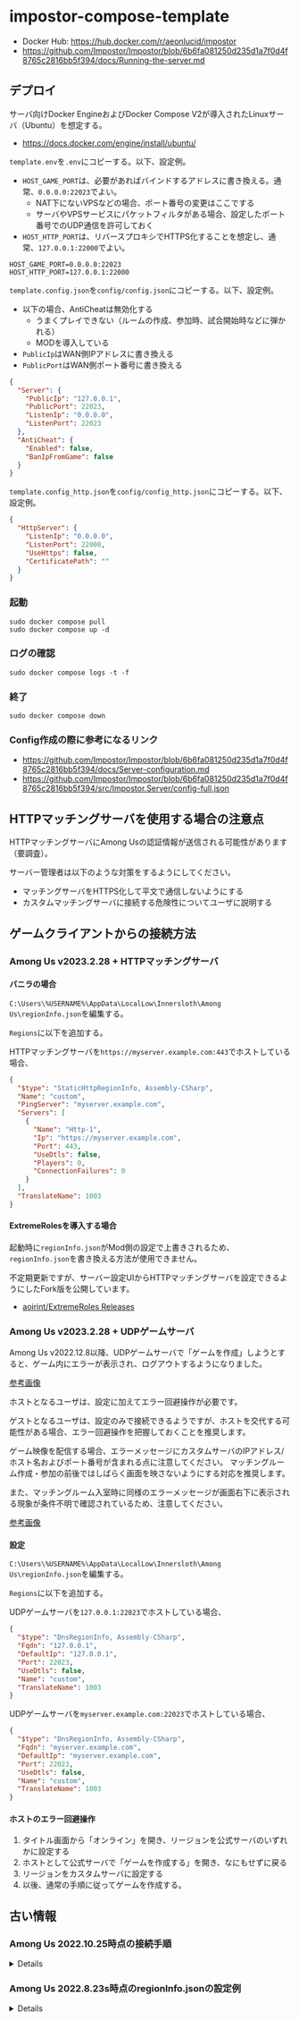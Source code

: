 # impostor-compose-template

- Docker Hub: <https://hub.docker.com/r/aeonlucid/impostor>
- <https://github.com/Impostor/Impostor/blob/6b6fa081250d235d1a7f0d4f8765c2816bb5f394/docs/Running-the-server.md>

## デプロイ

サーバ向けDocker EngineおよびDocker Compose V2が導入されたLinuxサーバ（Ubuntu）を想定する。

- <https://docs.docker.com/engine/install/ubuntu/>

`template.env`を`.env`にコピーする。以下、設定例。

- `HOST_GAME_PORT`は、必要があればバインドするアドレスに書き換える。通常、`0.0.0.0:22023`でよい。
    - NAT下にないVPSなどの場合、ポート番号の変更はここでする
    - サーバやVPSサービスにパケットフィルタがある場合、設定したポート番号でのUDP通信を許可しておく
- `HOST_HTTP_PORT`は、リバースプロキシでHTTPS化することを想定し、通常、`127.0.0.1:22000`でよい。

```env
HOST_GAME_PORT=0.0.0.0:22023
HOST_HTTP_PORT=127.0.0.1:22000
```

`template.config.json`を`config/config.json`にコピーする。以下、設定例。

- 以下の場合、AntiCheatは無効化する
    - うまくプレイできない（ルームの作成、参加時、試合開始時などに弾かれる）
    - MODを導入している
- `PublicIp`はWAN側IPアドレスに書き換える
- `PublicPort`はWAN側ポート番号に書き換える

```json
{
  "Server": {
    "PublicIp": "127.0.0.1",
    "PublicPort": 22023,
    "ListenIp": "0.0.0.0",
    "ListenPort": 22023
  },
  "AntiCheat": {
    "Enabled": false,
    "BanIpFromGame": false
  }
}
```

`template.config_http.json`を`config/config_http.json`にコピーする。以下、設定例。

```json
{
  "HttpServer": {
    "ListenIp": "0.0.0.0",
    "ListenPort": 22000,
    "UseHttps": false,
    "CertificatePath": ""
  }
}
```

### 起動

```shell
sudo docker compose pull
sudo docker compose up -d
```

### ログの確認

```shell
sudo docker compose logs -t -f
```

### 終了

```shell
sudo docker compose down
```

### Config作成の際に参考になるリンク

- <https://github.com/Impostor/Impostor/blob/6b6fa081250d235d1a7f0d4f8765c2816bb5f394/docs/Server-configuration.md>
- <https://github.com/Impostor/Impostor/blob/6b6fa081250d235d1a7f0d4f8765c2816bb5f394/src/Impostor.Server/config-full.json>


## HTTPマッチングサーバを使用する場合の注意点

HTTPマッチングサーバにAmong Usの認証情報が送信される可能性があります（要調査）。

サーバー管理者は以下のような対策をするようにしてください。

- マッチングサーバをHTTPS化して平文で通信しないようにする
- カスタムマッチングサーバに接続する危険性についてユーザに説明する


## ゲームクライアントからの接続方法

### Among Us v2023.2.28 + HTTPマッチングサーバ

#### バニラの場合

`C:\Users\%USERNAME%\AppData\LocalLow\Innersloth\Among Us\regionInfo.json`を編集する。

`Regions`に以下を追加する。

HTTPマッチングサーバを`https://myserver.example.com:443`でホストしている場合、

```json
{
  "$type": "StaticHttpRegionInfo, Assembly-CSharp",
  "Name": "custom",
  "PingServer": "myserver.example.com",
  "Servers": [
    {
      "Name": "Http-1",
      "Ip": "https://myserver.example.com",
      "Port": 443,
      "UseDtls": false,
      "Players": 0,
      "ConnectionFailures": 0
    }
  ],
  "TranslateName": 1003
}
```

#### ExtremeRolesを導入する場合

起動時に`regionInfo.json`がMod側の設定で上書きされるため、`regionInfo.json`を書き換える方法が使用できません。

不定期更新ですが、サーバー設定UIからHTTPマッチングサーバを設定できるようにしたFork版を公開しています。

- [aoirint/ExtremeRoles Releases](https://github.com/aoirint/ExtremeRoles/releases)


### Among Us v2023.2.28 + UDPゲームサーバ

Among Us v2022.12.8以降、UDPゲームサーバで「ゲームを作成」しようとすると、ゲーム内にエラーが表示され、ログアウトするようになりました。

[参考画像](https://user-images.githubusercontent.com/27213639/210866901-d98914eb-eabe-46b6-a6d7-56d0336a7f6a.jpg)

ホストとなるユーザは、設定に加えてエラー回避操作が必要です。

ゲストとなるユーザは、設定のみで接続できるようですが、ホストを交代する可能性がある場合、エラー回避操作を把握しておくことを推奨します。

ゲーム映像を配信する場合、エラーメッセージにカスタムサーバのIPアドレス/ホスト名およびポート番号が含まれる点に注意してください。
マッチングルーム作成・参加の前後ではしばらく画面を映さないようにする対応を推奨します。

また、マッチングルーム入室時に同様のエラーメッセージが画面右下に表示される現象が条件不明で確認されているため、注意してください。

[参考画像](https://user-images.githubusercontent.com/27213639/211182985-ec1260aa-d67e-4f78-8514-abe9d0a7aa7c.png)

#### 設定

`C:\Users\%USERNAME%\AppData\LocalLow\Innersloth\Among Us\regionInfo.json`を編集する。

`Regions`に以下を追加する。

UDPゲームサーバを`127.0.0.1:22023`でホストしている場合、

```json
{
  "$type": "DnsRegionInfo, Assembly-CSharp",
  "Fqdn": "127.0.0.1",
  "DefaultIp": "127.0.0.1",
  "Port": 22023,
  "UseDtls": false,
  "Name": "custom",
  "TranslateName": 1003
}
```

UDPゲームサーバを`myserver.example.com:22023`でホストしている場合、

```json
{
  "$type": "DnsRegionInfo, Assembly-CSharp",
  "Fqdn": "myserver.example.com",
  "DefaultIp": "myserver.example.com",
  "Port": 22023,
  "UseDtls": false,
  "Name": "custom",
  "TranslateName": 1003
}
```

#### ホストのエラー回避操作

1. タイトル画面から「オンライン」を開き、リージョンを公式サーバのいずれかに設定する
2. ホストとして公式サーバで「ゲームを作成する」を開き、なにもせずに戻る
3. リージョンをカスタムサーバに設定する
4. 以後、通常の手順に従ってゲームを作成する。


## 古い情報

### Among Us 2022.10.25時点の接続手順

<details>

### カスタムサーバー設定機能のあるMOD

MODの機能を使って設定する。

### バニラ

`C:\Users\%USERNAME%\AppData\LocalLow\Innersloth\Among Us\regionInfo.json`を編集する。

`Regions`に以下を追加する。

ホスト名`myserver.example.com`の場合、

```json
{
  "$type": "DnsRegionInfo, Assembly-CSharp",
  "Fqdn": "myserver.example.com",
  "DefaultIp": "myserver.example.com",
  "Port": 22023,
  "UseDtls": false,
  "Name": "custom",
  "TranslateName": 1003
}
```

IPアドレス`127.0.0.1`の場合、

```json
{
  "$type": "DnsRegionInfo, Assembly-CSharp",
  "Fqdn": "127.0.0.1",
  "DefaultIp": "127.0.0.1",
  "Port": 22023,
  "UseDtls": false,
  "Name": "custom",
  "TranslateName": 1003
}
```

JSONを吐き出してくれるツールがあったが、公式サーバーの情報が古そうだったので個人的に非推奨（ <https://impostor.github.io/Impostor/> ）。

</details>


### Among Us 2022.8.23s時点のregionInfo.jsonの設定例

<details>

```json
{
  "CurrentRegionIdx": 3,
  "Regions": [
    {
      "$type": "StaticHttpRegionInfo, Assembly-CSharp",
      "Name": "North America",
      "PingServer": "matchmaker.among.us",
      "Servers": [
        {
          "Name": "Http-1",
          "Ip": "https://matchmaker.among.us",
          "Port": 443,
          "UseDtls": true,
          "Players": 0,
          "ConnectionFailures": 0
        }
      ],
      "TranslateName": 289
    },
    {
      "$type": "StaticHttpRegionInfo, Assembly-CSharp",
      "Name": "Europe",
      "PingServer": "matchmaker-eu.among.us",
      "Servers": [
        {
          "Name": "Http-1",
          "Ip": "https://matchmaker-eu.among.us",
          "Port": 443,
          "UseDtls": true,
          "Players": 0,
          "ConnectionFailures": 0
        }
      ],
      "TranslateName": 290
    },
    {
      "$type": "StaticHttpRegionInfo, Assembly-CSharp",
      "Name": "Asia",
      "PingServer": "matchmaker-as.among.us",
      "Servers": [
        {
          "Name": "Http-1",
          "Ip": "https://matchmaker-as.among.us",
          "Port": 443,
          "UseDtls": true,
          "Players": 0,
          "ConnectionFailures": 0
        }
      ],
      "TranslateName": 291
    },
    {
      "$type": "DnsRegionInfo, Assembly-CSharp",
      "Fqdn": "127.0.0.1",
      "DefaultIp": "127.0.0.1",
      "Port": 22023,
      "UseDtls": false,
      "Name": "custom",
      "TranslateName": 1003
    }
  ]
}
```

</details>

